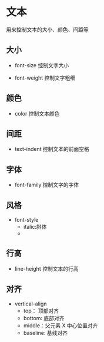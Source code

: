 # 文本

用来控制文本的大小、颜色、间距等

## 大小

- font-size
  控制文字大小

- font-weight
  控制文字粗细

## 颜色

- color
  控制文本颜色

## 间距

- text-indent
  控制文本的前面空格

## 字体

- font-family
  控制文字的字体

## 风格

- font-style
  - italic:斜体
  -

## 行高

- line-height
  控制文本的行高

## 对齐

- vertical-align
  - top： 顶部对齐
  - bottom: 底部对齐
  - middle：父元素 X 中心位置对齐
  - baseline: 基线对齐
